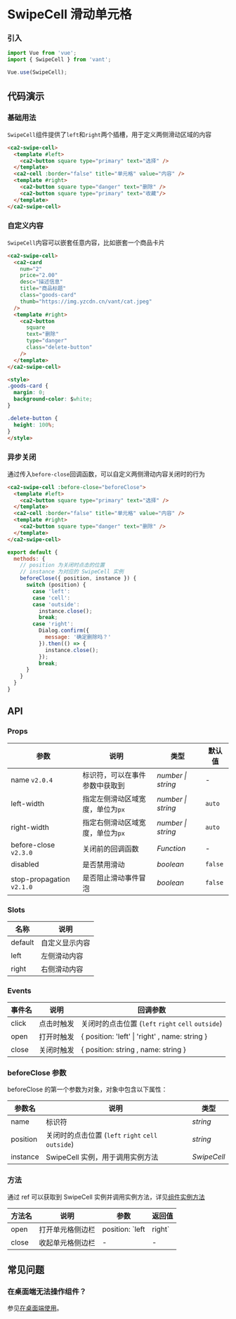 # SwipeCell 滑动单元格

### 引入

```js
import Vue from 'vue';
import { SwipeCell } from 'vant';

Vue.use(SwipeCell);
```

## 代码演示

### 基础用法

`SwipeCell`组件提供了`left`和`right`两个插槽，用于定义两侧滑动区域的内容

```html
<ca2-swipe-cell>
  <template #left>
    <ca2-button square type="primary" text="选择" />
  </template>
  <ca2-cell :border="false" title="单元格" value="内容" />
  <template #right>
    <ca2-button square type="danger" text="删除" />
    <ca2-button square type="primary" text="收藏"/>
  </template>
</ca2-swipe-cell>
```

### 自定义内容

`SwipeCell`内容可以嵌套任意内容，比如嵌套一个商品卡片

```html
<ca2-swipe-cell>
  <ca2-card
    num="2"
    price="2.00"
    desc="描述信息"
    title="商品标题"
    class="goods-card"
    thumb="https://img.yzcdn.cn/vant/cat.jpeg"
  />
  <template #right>
    <ca2-button
      square
      text="删除"
      type="danger"
      class="delete-button"
    />
  </template>
</ca2-swipe-cell>

<style>
.goods-card {
  margin: 0;
  background-color: $white;
}

.delete-button {
  height: 100%;
}
</style>
```

### 异步关闭

通过传入`before-close`回调函数，可以自定义两侧滑动内容关闭时的行为

```html
<ca2-swipe-cell :before-close="beforeClose">
  <template #left>
    <ca2-button square type="primary" text="选择" />
  </template>
  <ca2-cell :border="false" title="单元格" value="内容" />
  <template #right>
    <ca2-button square type="danger" text="删除" />
  </template>
</ca2-swipe-cell>
```

```js
export default {
  methods: {
    // position 为关闭时点击的位置
    // instance 为对应的 SwipeCell 实例
    beforeClose({ position, instance }) {
      switch (position) {
        case 'left':
        case 'cell':
        case 'outside':
          instance.close();
          break;
        case 'right':
          Dialog.confirm({
            message: '确定删除吗？'
          }).then(() => {
            instance.close();
          });
          break;
      }
    }
  }
}
```

## API

### Props

| 参数 | 说明 | 类型 | 默认值 |
|------|------|------|------|
| name `v2.0.4` | 标识符，可以在事件参数中获取到 | *number \| string* | - |
| left-width | 指定左侧滑动区域宽度，单位为`px` | *number \| string* | `auto` |
| right-width | 指定右侧滑动区域宽度，单位为`px` | *number \| string* | `auto` |
| before-close `v2.3.0` | 关闭前的回调函数 | *Function* | - |
| disabled | 是否禁用滑动 | *boolean* | `false` |
| stop-propagation `v2.1.0` | 是否阻止滑动事件冒泡 | *boolean* | `false` |

### Slots

| 名称 | 说明 |
|------|------|
| default | 自定义显示内容 |
| left | 左侧滑动内容 |
| right | 右侧滑动内容 |

### Events

| 事件名 | 说明 | 回调参数 |
|------|------|------|
| click | 点击时触发 | 关闭时的点击位置 (`left` `right` `cell` `outside`) |
| open | 打开时触发 | { position: 'left' \| 'right' , name: string } |
| close | 关闭时触发 | { position: string , name: string } |

### beforeClose 参数

beforeClose 的第一个参数为对象，对象中包含以下属性：

| 参数名 | 说明 | 类型 |
|------|------|------|
| name | 标识符 | *string* |
| position | 关闭时的点击位置 (`left` `right` `cell` `outside`) | *string* |
| instance | SwipeCell 实例，用于调用实例方法 | *SwipeCell* |

### 方法

通过 ref 可以获取到 SwipeCell 实例并调用实例方法，详见[组件实例方法](#/zh-CN/quickstart#zu-jian-shi-li-fang-fa)

| 方法名 | 说明 | 参数 | 返回值 |
|------|------|------|------|
| open | 打开单元格侧边栏 | position: `left | right` | - |
| close | 收起单元格侧边栏 | - | - |

## 常见问题

### 在桌面端无法操作组件？

参见[在桌面端使用](#/zh-CN/quickstart#zai-zhuo-mian-duan-shi-yong)。

